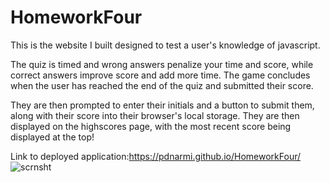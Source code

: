 # HomeworkFour


This is the website I built designed to test a user's knowledge of javascript.

The quiz is timed and wrong answers penalize your time and score, while correct
answers improve score and add more time. The game concludes when the user has
reached the end of the quiz and submitted their score.

They are then prompted to enter their initials and a button to submit them, along
with their score into their browser's local storage. They are then displayed on
the highscores page, with the most recent score being displayed at the top!


Link to deployed application:https://pdnarmi.github.io/HomeworkFour/
![scrnsht](https://user-images.githubusercontent.com/69808622/95024826-96fac080-0653-11eb-8203-59918d1c820c.png)
